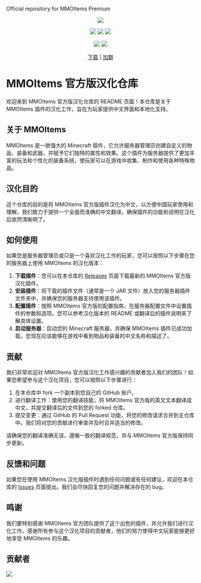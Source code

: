 Official repository for MMOItems Premium

<div align="center">

![][banner]

[![][actions]][actions-link]
[![][releases]][releases-link]
[![][downloads]][releases-link]

![][JDK-17]
[![][license]](LICENSE)

[下载][download-link] | [加群][group-link]

</div>


[banner]: https://socialify.git.ci/MagicMC-Dev/MMOItems-Zh/image?description=1&descriptionEditable=A%20Chinese%20version%20of%20MMOItems&font=Inter&forks=1&issues=1&language=1&name=1&owner=1&pattern=Circuit%20Board&pulls=1&stargazers=1&theme=Auto

[actions]: https://img.shields.io/github/actions/workflow/status/MagicMC-Dev/MMOItems-Zh/Release.yml?style=for-the-badge

[actions-link]: https://github.com/MagicMC-Dev/MMOItems-Zh/actions/workflows/build-apk.yml

[releases]: https://img.shields.io/github/v/release/MagicMC-Dev/MMOItems-Zh?style=for-the-badge

[releases-link]: https://github.com/MagicMC-Dev/MMOItems-Zh/releases

[downloads]: https://img.shields.io/github/downloads/MagicMC-Dev/MMOItems-Zh/total?style=for-the-badge

[license]: https://img.shields.io/github/license/MagicMC-Dev/MMOItems-Zh?style=for-the-badge

[JDK-17]: https://img.shields.io/badge/JDK-17-black?style=for-the-badge

[download-link]: https://github.com/MagicMC-Dev/MMOItems-Zh/releases

[group-link]: http://qm.qq.com/cgi-bin/qm/qr?_wv=1027&k=uL9Y2NjlPSAss-O5aNHK3BGuP4nJqcop&authKey=MmR%2FxNpuTaXLmB7g4dwr68%2BcuskWRl9eDYRfkNuG%2B6%2B%2BIC%2F8jSWslF0QUEovFxN8&noverify=0&group_code=908719577

[contrib-image]: https://contrib.rocks/image?repo=MagicMC-Dev/MMOItems-Zh

[contrib-link]: https://github.com/MagicMC-Dev/MMOItems-Zh/graphs/contributors

# MMOItems 官方版汉化仓库

欢迎来到 MMOItems 官方版汉化仓库的 README 页面！本仓库是关于 MMOItems 插件的汉化工作，旨在为玩家提供中文界面和本地化支持。

## 关于 MMOItems

MMOItems 是一款强大的 Minecraft 插件，它允许服务器管理员创建自定义的物品、装备和武器，并赋予它们独特的属性和效果。这个插件为服务器提供了更加丰富的玩法和个性化的装备系统，使玩家可以在游戏中收集、制作和使用各种特殊物品。

## 汉化目的

这个仓库的目的是将 MMOItems 官方版插件汉化为中文，以方便中国玩家使用和理解。我们致力于提供一个全面而准确的中文翻译，确保插件的功能和说明在汉化后依然清晰明了。

## 如何使用

如果您是服务器管理员或只是一个喜欢汉化工作的玩家，您可以按照以下步骤在您的服务器上使用 MMOItems 的汉化版本：

1. **下载插件**：您可以在本仓库的 [Releases](https://github.com/MagicMC-Dev/MMOItems-Zh/releases) 页面下载最新的 MMOItems 官方版汉化插件。
2. **安装插件**：将下载的插件文件（通常是一个 JAR 文件）放入您的服务器插件文件夹中，并确保您的服务器支持使用该插件。
3. **配置插件**：按照 MMOItems 官方版的配置指南，在服务器配置文件中设置插件的参数和选项。您可以参考汉化版本的 README 或翻译后的插件说明来了解具体设置。
4. **启动服务器**：启动您的 Minecraft 服务器，并确保 MMOItems 插件已成功加载。您现在应该能够在游戏中看到物品和装备的中文名称和描述了。

## 贡献

我们非常欢迎对 MMOItems 官方版汉化工作感兴趣的贡献者加入我们的团队！如果您希望参与这个汉化项目，您可以按照以下步骤进行：

1. 在本仓库中 fork 一个副本到您自己的 GitHub 账户。
2. 进行翻译工作：使用您的翻译技能，将 MMOItems 官方版的英文文本翻译成中文，并提交翻译后的文件到您的 forked 仓库。
3. 提交变更：通过 GitHub 的 Pull Request 功能，将您的修改请求合并到主仓库中。我们将对您的贡献进行审查并及时合并适当的修改。

请确保您的翻译准确无误，遵循一致的翻译规范，并与 MMOItems 官方版保持同步更新。

## 反馈和问题

如果您在使用 MMOItems 汉化版插件时遇到任何问题或有任何建议，欢迎在本仓库的 [Issues](https://github.com/MagicMC-Dev/MMOItems-Zh/issues) 页面提出。我们会尽快回复您的问题并解决存在的 bug。
## 鸣谢

我们要特别感谢 MMOItems 官方团队提供了这个出色的插件，并允许我们进行汉化工作。感谢所有参与这个汉化项目的贡献者，他们的努力使得中文玩家能够更好地享受 MMOItems 的乐趣。

## 贡献者

[![][contrib-image]][contrib-link]